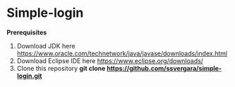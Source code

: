 # Simple-login

**Prerequisites**

1. Download JDK here https://www.oracle.com/technetwork/java/javase/downloads/index.html
2. Download Eclipse IDE here https://www.eclipse.org/downloads/
3. Clone this repository **git clone https://github.com/ssvergara/simple-login.git**
